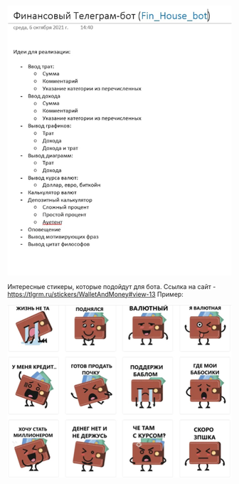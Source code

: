 <!-- <img src="C:\Users\mkapt\OneDrive\Рабочий стол\Fin_Bot\Fin_House_Bot\ReadMe\Plan.jpg"> -->
![alt text](Plan.jpg "Title")

Интересные стикеры, которые подойдут для бота.
Ссылка на сайт - https://tlgrm.ru/stickers/WalletAndMoney#view-13
Пример:
<!-- <img src="C:\Users\mkapt\OneDrive\Рабочий стол\Fin_Bot\Fin_House_Bot\Stikers.jpg"> -->
![alt text](Stikers.jpg "Title")

